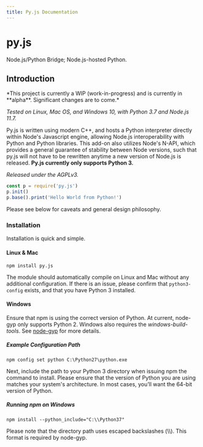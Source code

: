 ```yaml
---
title: Py.js Documentation
---
```


# py.js

Node.js/Python Bridge; Node.js-hosted Python.

## Introduction

<p class="warning no-bg">
	*This project is currently a WIP (work-in-progress) and is currently in **alpha**. Significant changes are to come.*
</p>

*Tested on Linux, Mac OS, and Windows 10, with Python 3.7 and Node.js 11.7.*

Py.js is written using modern C++, and hosts a Python interpreter directly within Node's Javascript engine, allowing Node.js interoperability with Python and Python libraries. This add-on also utilizes Node's N-API, which provides a general guarantee of stability between Node versions, such that py.js will not have to be rewritten anytime a new version of Node.js is released. **Py.js currently only supports Python 3.**

*Released under the AGPLv3.*

``` js
const p = require('py.js')
p.init()
p.base().print('Hello World from Python!')
```

Please see below for caveats and general design philosophy.

### Installation

Installation is quick and simple.

#### Linux & Mac

```
npm install py.js
```

The module should automatically compile on Linux and Mac without any additional configuration. If there is an issue, please confirm that ```python3-config``` exists, and that you have Python 3 installed.

#### Windows

Ensure that npm is using the correct version of Python. At current, node-gyp only supports Python 2. Windows also requires the *windows-build-tools*. See [node-gyp](https://github.com/nodejs/node-gyp) for more details.

##### Example Configuration Path
```
npm config set python C:\Python27\python.exe
```

Next, include the path to your Python 3 directory when issuing npm the command to install. Please ensure that the version of Python you are using matches your system's architecture. In most cases, you’ll want the 64-bit version of Python.

##### Running npm on Windows
```
npm install --python_include="C:\\Python37"
```

<p class="warning no-bg">
  Please note that the directory path uses escaped backslashes (\\). This format is required by node-gyp.
</p>


<!--## Py.js Design-->

